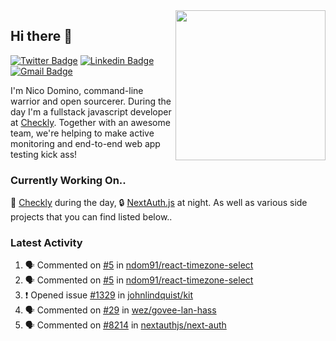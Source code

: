 <img align="right" src="https://user-images.githubusercontent.com/7415984/172472491-91b16eac-fa22-4ecf-92df-d687139fd1f9.gif" width="240" />

## Hi there 👋

[![Twitter Badge](https://img.shields.io/badge/-@ndom91-1ca0f1?style=flat-square&labelColor=1ca0f1&logo=twitter&logoColor=white&link=https://twitter.com/ndom91)](https://twitter.com/ndom91) [![Linkedin Badge](https://img.shields.io/badge/-ndom91-blue?style=flat-square&logo=Linkedin&logoColor=white&link=https://www.linkedin.com/in/ndom91/)](https://www.linkedin.com/in/ndom91/) [![Gmail Badge](https://img.shields.io/badge/-yo@ndo.dev-c14438?style=flat-square&logo=mail.ru&logoColor=white&link=mailto:yo@ndo.dev)](mailto:yo@ndo.dev)

I'm Nico Domino, command-line warrior and open sourcerer. During the day I'm a fullstack javascript developer at [Checkly](https://checklyhq.com). Together with an awesome team, we're helping to make active monitoring and end-to-end web app testing kick ass!

### Currently Working On..

🦝 [Checkly](https://checklyhq.com) during the day, 🔒 [NextAuth.js](https://github.com/nextauthjs/next-auth) at night. As well as various side projects that you can find listed below..

<!--START_SECTION_PROFILE_VIEWS:readme-info-->
<!--END_SECTION_PROFILE_VIEWS:readme-info-->

<!--START_SECTION_DAILY_COMMIT:readme-info-->
<!--END_SECTION_DAILY_COMMIT:readme-info-->

<!--START_SECTION_WEEKLY_COMMIT:readme-info-->
<!--END_SECTION_WEEKLY_COMMIT:readme-info-->

### Latest Activity

<!--START_SECTION:activity-->
1. 🗣 Commented on [#5](https://github.com/ndom91/react-timezone-select/pull/5#issuecomment-1688368980) in [ndom91/react-timezone-select](https://github.com/ndom91/react-timezone-select)
2. 🗣 Commented on [#5](https://github.com/ndom91/react-timezone-select/pull/5#issuecomment-1688356891) in [ndom91/react-timezone-select](https://github.com/ndom91/react-timezone-select)
3. ❗ Opened issue [#1329](https://github.com/johnlindquist/kit/issues/1329) in [johnlindquist/kit](https://github.com/johnlindquist/kit)
4. 🗣 Commented on [#29](https://github.com/wez/govee-lan-hass/issues/29#issuecomment-1676386892) in [wez/govee-lan-hass](https://github.com/wez/govee-lan-hass)
5. 🗣 Commented on [#8214](https://github.com/nextauthjs/next-auth/pull/8214#issuecomment-1663849422) in [nextauthjs/next-auth](https://github.com/nextauthjs/next-auth)
<!--END_SECTION:activity-->

